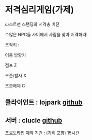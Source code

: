 # 저격심리게임(가제)

라스트맨 스탠딩의 저격총 버전

수많은 NPC들 사이에서 사람을 찾아 저격해라!

조작키 : 

이동 방향키

점프 Z

조준/발사 X

조준해제 C


## 클라이언트 : lojpark [github](https://github.com/lojpark)

## 서버 : clucle [github](https://github.com/clucle)

프로토타입 제작 기간 : (기획 포함) 15시간
